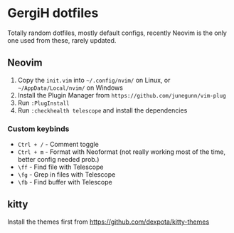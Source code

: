 # GergiH dotfiles

Totally random dotfiles, mostly default configs, recently Neovim is the only one used from these, rarely updated.

## Neovim

1. Copy the `init.vim` into `~/.config/nvim/` on Linux, or `~/AppData/Local/nvim/` on Windows
2. Install the Plugin Manager from `https://github.com/junegunn/vim-plug`
3. Run `:PlugInstall`
4. Run `:checkhealth telescope` and install the dependencies

### Custom keybinds

- `Ctrl + /` - Comment toggle
- `Ctrl + m` - Format with Neoformat (not really working most of the time, better config needed prob.)
- `\ff` - Find file with Telescope
- `\fg` - Grep in files with Telescope
- `\fb` - Find buffer with Telescope

## kitty

Install the themes first from https://github.com/dexpota/kitty-themes
